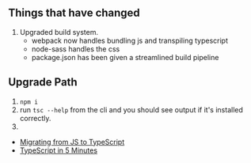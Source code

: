 
## Things that have changed
1. Upgraded build system.
    - webpack now handles bundling js and transpiling typescript
    - node-sass handles the css
    - package.json has been given a streamlined build pipeline


## Upgrade Path
1. `npm i`
2. run `tsc --help` from the cli and you should see output if it's installed correctly.
3. 

- [Migrating from JS to TypeScript](https://www.typescriptlang.org/docs/handbook/migrating-from-javascript.html)
- [TypeScript in 5 Minutes](https://www.typescriptlang.org/docs/handbook/typescript-in-5-minutes.html)
